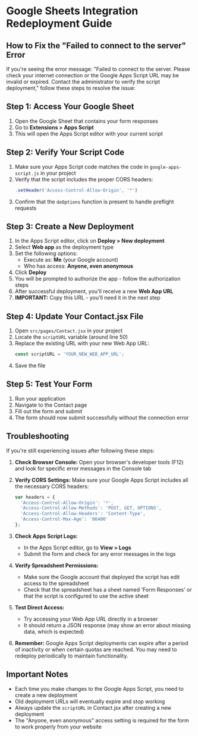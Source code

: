 # Google Sheets Integration Redeployment Guide

## How to Fix the "Failed to connect to the server" Error

If you're seeing the error message: "Failed to connect to the server. Please check your internet connection or the Google Apps Script URL may be invalid or expired. Contact the administrator to verify the script deployment," follow these steps to resolve the issue:

## Step 1: Access Your Google Sheet

1. Open the Google Sheet that contains your form responses
2. Go to **Extensions > Apps Script**
3. This will open the Apps Script editor with your current script

## Step 2: Verify Your Script Code

1. Make sure your Apps Script code matches the code in `google-apps-script.js` in your project
2. Verify that the script includes the proper CORS headers:
   ```javascript
   .setHeader('Access-Control-Allow-Origin', '*')
   ```
3. Confirm that the `doOptions` function is present to handle preflight requests

## Step 3: Create a New Deployment

1. In the Apps Script editor, click on **Deploy > New deployment**
2. Select **Web app** as the deployment type
3. Set the following options:
   - Execute as: **Me** (your Google account)
   - Who has access: **Anyone, even anonymous**
4. Click **Deploy**
5. You will be prompted to authorize the app - follow the authorization steps
6. After successful deployment, you'll receive a new **Web App URL**
7. **IMPORTANT:** Copy this URL - you'll need it in the next step

## Step 4: Update Your Contact.jsx File

1. Open `src/pages/Contact.jsx` in your project
2. Locate the `scriptURL` variable (around line 50)
3. Replace the existing URL with your new Web App URL:
   ```javascript
   const scriptURL = 'YOUR_NEW_WEB_APP_URL';
   ```
4. Save the file

## Step 5: Test Your Form

1. Run your application
2. Navigate to the Contact page
3. Fill out the form and submit
4. The form should now submit successfully without the connection error

## Troubleshooting

If you're still experiencing issues after following these steps:

1. **Check Browser Console:** Open your browser's developer tools (F12) and look for specific error messages in the Console tab

2. **Verify CORS Settings:** Make sure your Google Apps Script includes all the necessary CORS headers:
   ```javascript
   var headers = {
     'Access-Control-Allow-Origin': '*',
     'Access-Control-Allow-Methods': 'POST, GET, OPTIONS',
     'Access-Control-Allow-Headers': 'Content-Type',
     'Access-Control-Max-Age': '86400'
   };
   ```

3. **Check Apps Script Logs:**
   - In the Apps Script editor, go to **View > Logs**
   - Submit the form and check for any error messages in the logs

4. **Verify Spreadsheet Permissions:**
   - Make sure the Google account that deployed the script has edit access to the spreadsheet
   - Check that the spreadsheet has a sheet named 'Form Responses' or that the script is configured to use the active sheet

5. **Test Direct Access:**
   - Try accessing your Web App URL directly in a browser
   - It should return a JSON response (may show an error about missing data, which is expected)

6. **Remember:** Google Apps Script deployments can expire after a period of inactivity or when certain quotas are reached. You may need to redeploy periodically to maintain functionality.

## Important Notes

- Each time you make changes to the Google Apps Script, you need to create a new deployment
- Old deployment URLs will eventually expire and stop working
- Always update the `scriptURL` in Contact.jsx after creating a new deployment
- The "Anyone, even anonymous" access setting is required for the form to work properly from your website